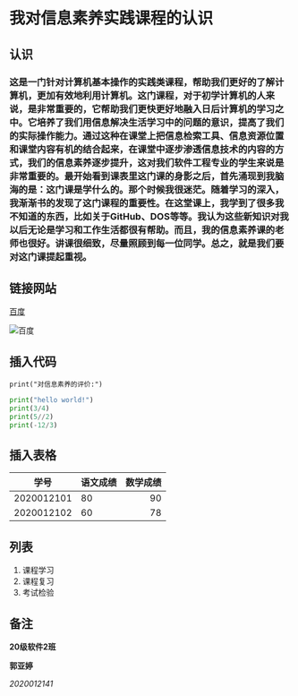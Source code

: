 # 我对信息素养实践课程的认识

## 认识

### 这是一门针对计算机基本操作的实践类课程，帮助我们更好的了解计算机，更加有效地利用计算机。这门课程，对于初学计算机的人来说，是非常重要的，它帮助我们更快更好地融入日后计算机的学习之中。它培养了我们用信息解决生活学习中的问题的意识，提高了我们的实际操作能力。通过这种在课堂上把信息检索工具、信息资源位置和课堂内容有机的结合起来，在课堂中逐步渗透信息技术的内容的方式，我们的信息素养逐步提升，这对我们软件工程专业的学生来说是非常重要的。最开始看到课表里这门课的身影之后，首先涌现到我脑海的是：这门课是学什么的。那个时候我很迷茫。随着学习的深入，我渐渐书的发现了这门课程的重要性。在这堂课上，我学到了很多我不知道的东西，比如关于GitHub、DOS等等。我认为这些新知识对我以后无论是学习和工作生活都很有帮助。而且，我的信息素养课的老师也很好。讲课很细致，尽量照顾到每一位同学。总之，就是我们要对这门课提起重视。

## 链接网站

[百度](https://www.baidu.com/)

![百度](https://www.baidu.com/img/PCtm_d9c8750bed0b3c7d089fa7d55720d6cf.png)



## 插入代码

`print("对信息素养的评价:")`



```python
print("hello world!")
print(3/4)
print(5//2)
print(-12/3)
```

## 插入表格

|    学号    | 语文成绩 | 数学成绩 |
| :--------: | :------- | -------: |
| 2020012101 | 80       |       90 |
| 2020012102 | 60       |       78 |

## 列表

1. 课程学习
2. 课程复习
3. 考试检验

## 备注

**20级软件2班** 

**郭亚婷**

*2020012141*






